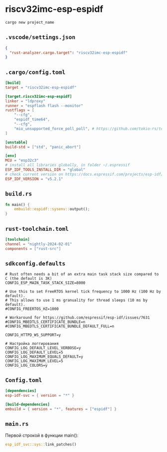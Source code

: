 # riscv32imc-esp-espidf

```bash
cargo new project_name
```

## `.vscode/settings.json`

```json
{
  "rust-analyzer.cargo.target": "riscv32imc-esp-espidf"
}
```

## `.cargo/config.toml`

```toml
[build]
target = "riscv32imc-esp-espidf"

[target.riscv32imc-esp-espidf]
linker = "ldproxy"
runner = "espflash flash --monitor"
rustflags = [
    "--cfg",
    "espidf_time64",
    "--cfg",
    "mio_unsupported_force_poll_poll", # https://github.com/tokio-rs/tokio/issues/5866
]

[unstable]
build-std = ["std", "panic_abort"]

[env]
MCU = "esp32c3"
# install all libraries globally, in folder ~/.espressif
ESP_IDF_TOOLS_INSTALL_DIR = "global"
# check current version on https://docs.espressif.com/projects/esp-idf/en/latest/esp32/index.html
ESP_IDF_VERSION = "v5.2.1"
```

## `build.rs`

```rust
fn main() {
    embuild::espidf::sysenv::output();
}
```

## `rust-toolchain.toml`

```toml
[toolchain]
channel = "nightly-2024-02-01"
components = ["rust-src"]
```

## `sdkconfig.defaults`

```
# Rust often needs a bit of an extra main task stack size compared to C (the default is 3K)
CONFIG_ESP_MAIN_TASK_STACK_SIZE=8000

# Use this to set FreeRTOS kernel tick frequency to 1000 Hz (100 Hz by default).
# This allows to use 1 ms granuality for thread sleeps (10 ms by default).
#CONFIG_FREERTOS_HZ=1000

# Workaround for https://github.com/espressif/esp-idf/issues/7631
#CONFIG_MBEDTLS_CERTIFICATE_BUNDLE=n
#CONFIG_MBEDTLS_CERTIFICATE_BUNDLE_DEFAULT_FULL=n

CONFIG_HTTPD_WS_SUPPORT=y

# Настройка логгирования
CONFIG_LOG_DEFAULT_LEVEL_VERBOSE=y
CONFIG_LOG_DEFAULT_LEVEL=5
CONFIG_LOG_MAXIMUM_EQUALS_DEFAULT=y
CONFIG_LOG_MAXIMUM_LEVEL=5
CONFIG_LOG_COLORS=y
```

## `Config.toml`

```toml
[dependencies]
esp-idf-svc = { version = "*" }

[build-dependencies]
embuild = { version = "*", features = ["espidf"] }
```

## `main.rs`

Первой строкой в функции main():

```rust
esp_idf_svc::sys::link_patches()
```
